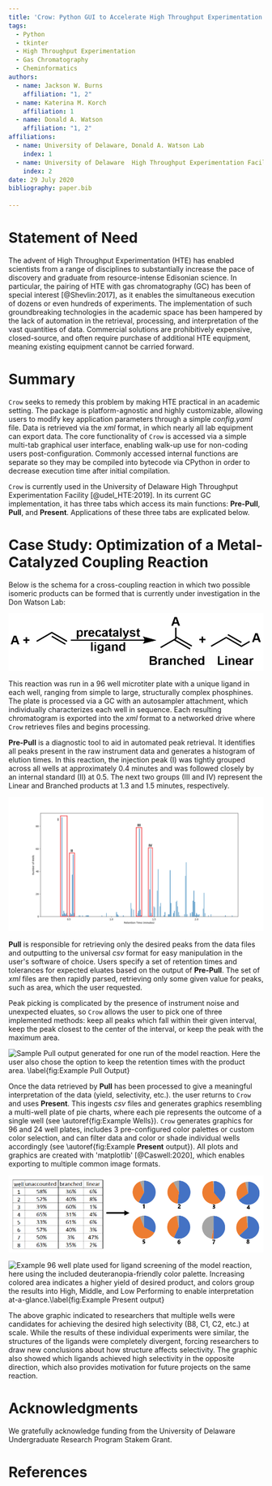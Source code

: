 ```yaml
---
title: 'Crow: Python GUI to Accelerate High Throughput Experimentation'
tags:
  - Python
  - tkinter
  - High Throughput Experimentation
  - Gas Chromatography
  - Cheminformatics
authors:
  - name: Jackson W. Burns
    affiliation: "1, 2"
  - name: Katerina M. Korch
    affiliation: 1
  - name: Donald A. Watson
    affiliation: "1, 2"
affiliations:
  - name: University of Delaware, Donald A. Watson Lab
    index: 1
  - name: University of Delaware  High Throughput Experimentation Facility
    index: 2
date: 29 July 2020
bibliography: paper.bib

---
```


# Statement of Need

The advent of High Throughput Experimentation (HTE) has enabled
scientists from a range of disciplines to substantially increase the pace of discovery and
graduate from resource-intense Edisonian science. In particular, the pairing of HTE
with gas chromatography (GC) has been of special interest [@Shevlin:2017], as it enables
the simultaneous execution of dozens or even hundreds of experiments. The implementation 
of such groundbreaking technologies in the academic space has been hampered
by the lack of automation in the retrieval, processing, and interpretation of the vast quantities of data. 
Commercial solutions are prohibitively expensive, closed-source, and often require
purchase of additional HTE equipment, meaning existing equipment cannot be carried forward.

# Summary

`Crow` seeks to remedy this problem by making HTE practical in an academic setting.
The package is platform-agnostic and highly customizable, allowing users to modify
key application parameters through a simple *config.yaml* file. Data is retrieved
via the *xml* format, in which nearly all lab equipment can export data. The core functionality
of `Crow` is accessed via a simple multi-tab graphical user interface, enabling walk-up
use for non-coding users post-configuration. Commonly accessed internal functions are separate
so they may be compiled into bytecode via CPython in order to decrease execution time after initial
compilation.

`Crow` is currently used in the University of Delaware High Throughput Experimentation Facility [@udel_HTE:2019].
In its current GC implementation, it has three tabs which access its main functions: 
**Pre-Pull**, **Pull**, and **Present**. Applications of these three tabs are explicated below.

# Case Study: Optimization of a Metal-Catalyzed Coupling Reaction
Below is the schema for a cross-coupling reaction in which two possible isomeric products can be formed that is currently
under investigation in the Don Watson Lab:

![Reaction scheme of model reaction. \label{fig:Model Reaction Schema}](other/model_reaction_schema.png)

This reaction was run in a 96 well microtiter plate with a unique ligand in each well, ranging from simple
to large, structurally complex phosphines. The plate is processed via a GC
with an autosampler attachment, which individually characterizes each well in sequence. Each resulting
chromatogram is exported into the *xml* format to a networked drive where `Crow` retrieves files
and begins processing.

**Pre-Pull** is a diagnostic tool to aid in automated peak retrieval. It identifies all peaks present
in the raw instrument data and generates a histogram of elution times. In this reaction, the injection peak (I) was tightly
grouped across all wells at approximately 0.4 minutes and was followed closely by an internal standard (II) at 0.5.
The next two groups (III and IV) represent the Linear and Branched products at 1.3 and 1.5 minutes, respectively.

![Sample **Pre-Pull** output generated for one run of the model reaction. \label{fig:Example **Pre-Pull** Output}](other/example_prepull_output.png)

**Pull** is responsible for retrieving only the desired peaks from the data files and outputting
to the universal *csv* format for easy manipulation in the user's software of choice. Users specify a set of
retention times and tolerances for expected eluates based on the output of **Pre-Pull**. The set of *xml*
files are then rapidly parsed, retrieving only some given value for peaks, such as area, which the user requested. 

Peak picking is complicated by the presence of instrument noise and unexpected eluates, so `Crow` allows
the user to pick one of three implemented methods: keep all peaks which fall within their given interval,
keep the peak closest to the center of the interval, or keep the peak with the maximum area.

![Sample **Pull** output generated for one run of the model reaction. Here the user also chose the option
to keep the retention times with the product area. \label{fig:Example **Pull** Output}](other/example_pull_output.png)

Once the data retrieved by **Pull** has been processed to give a meaningful interpretation of the data (yield, selectivity, etc.).
the user returns to `Crow` and uses **Present**. This ingests *csv* files and generates graphics resembling
a multi-well plate of pie charts, where each pie represents the outcome of a single well (see \autoref{fig:Example Wells}). `Crow` generates
graphics for 96 and 24 well plates, includes 3 pre-configured color palettes or custom color selection, and
can filter data and color or shade individual wells accordingly (see \autoref{fig:Example **Present** output}).
All plots and graphics are created with 'matplotlib' [@Caswell:2020], which enables exporting to multiple common
image formats.

![Example of how tabulated reaction outcomes are more easily interpreted in graphical form. \label{fig:Example Wells}](other/example_single_well.PNG)

![Example 96 well plate used for ligand screening of the model reaction, here using the included 
deuteranopia-friendly color palette. Increasing colored area indicates a higher yield of desired product,
and colors group the results into *High*, *Middle*, and *Low Performing* to enable interpretation
at-a-glance.\label{fig:Example **Present** output}](other/example_present_output.png)

The above graphic indicated to researchers that multiple wells were candidates for achieving the desired
high selectivity (B8, C1, C2, etc.) at scale. While the results of these individual experiments were similar,
the structures of the ligands were completely divergent, forcing researchers to draw new conclusions
about how structure affects selectivity. The graphic also showed which ligands achieved high selectivity in the
opposite direction, which also provides motivation for future projects on the same reaction.

# Acknowledgments

We gratefully acknowledge funding from the University of Delaware Undergraduate Research Program Stakem Grant.

# References
